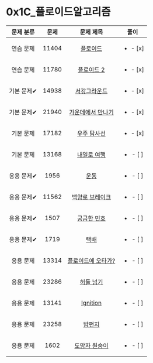 # 0x1C_플로이드알고리즘
| 문제 분류 | 문제 | 문제 제목 | 풀이 |
| :--: | :--: | :--: | :--: |
| 연습 문제 | 11404 | [플로이드](https://www.acmicpc.net/problem/11404) | <ul><li>- [x] </li></ul> |
| 연습 문제 | 11780 | [플로이드 2](https://www.acmicpc.net/problem/11780) | <ul><li>- [x] </li></ul> |
| 기본 문제✔ | 14938 | [서강그라운드](https://www.acmicpc.net/problem/14938) | <ul><li>- [x] </li></ul> |
| 기본 문제✔ | 21940 | [가운데에서 만나기](https://www.acmicpc.net/problem/21940) | <ul><li>- [x] </li></ul> |
| 기본 문제 | 17182 | [우주 탐사선](https://www.acmicpc.net/problem/17182) | <ul><li>- [x] </li></ul> |
| 기본 문제 | 13168 | [내일로 여행](https://www.acmicpc.net/problem/13168) | <ul><li>- [ ] </li></ul> |
| 응용 문제✔ | 1956 | [운동](https://www.acmicpc.net/problem/1956) | <ul><li>- [ ] </li></ul> |
| 응용 문제✔ | 11562 | [백양로 브레이크](https://www.acmicpc.net/problem/11562) | <ul><li>- [ ] </li></ul> |
| 응용 문제✔ | 1507 | [궁금한 민호](https://www.acmicpc.net/problem/1507) | <ul><li>- [ ] </li></ul> |
| 응용 문제✔ | 1719 | [택배](https://www.acmicpc.net/problem/1719) | <ul><li>- [ ] </li></ul> |
| 응용 문제 | 13314 | [플로이드에 오타가?](https://www.acmicpc.net/problem/13314) | <ul><li>- [ ] </li></ul> |
| 응용 문제 | 23286 | [허들 넘기](https://www.acmicpc.net/problem/23286) | <ul><li>- [ ] </li></ul> |
| 응용 문제 | 13141 | [Ignition](https://www.acmicpc.net/problem/13141) | <ul><li>- [ ] </li></ul> |
| 응용 문제 | 23258 | [밤편지](https://www.acmicpc.net/problem/23258) | <ul><li>- [ ] </li></ul> |
| 응용 문제 | 1602 | [도망자 원숭이](https://www.acmicpc.net/problem/1602) | <ul><li>- [ ] </li></ul> |
